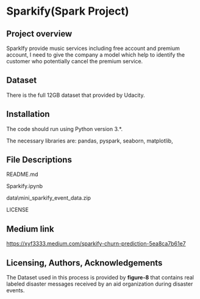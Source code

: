 ﻿
# Sparkify(Spark Project)

## Project overview
SparkIfy provide music services including free account and premium account, I need to give the company a model which help to identify the customer who potentially cancel the premium service.

## Dataset
There is the full 12GB dataset that provided by Udacity.

## Installation
The code should run using Python version 3.*. 

The necessary libraries are:   pandas,   pyspark,    seaborn,    matplotlib, 

## File Descriptions
README.md  

Sparkify.ipynb  

data\mini_sparkify_event_data.zip  

LICENSE 

## Medium link
https://xyf3333.medium.com/sparkify-churn-prediction-5ea8ca7b61e7 

## Licensing, Authors, Acknowledgements
The Dataset used in this process is provided by **figure-8** that contains real labeled disaster messages received by an aid organization during disaster events.
